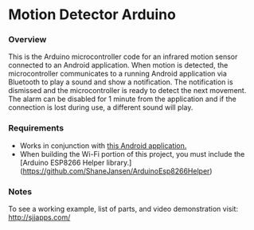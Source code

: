 # Motion Detector Arduino

### Overview

This is the Arduino microcontroller code for an infrared motion sensor connected to an Android application.
When motion is detected, the microcontroller communicates to a running Android application via Bluetooth
to play a sound and show a notification. The notification is dismissed and the microcontroller
is ready to detect the next movement. The alarm can be disabled for 1 minute from the application
and if the connection is lost during use, a different sound will play.

### Requirements

* Works in conjunction with [this Android application.](https://github.com/ShaneJansen/MotionDetectorAndroid)
* When building the Wi-Fi portion of this project, you must include the [Arduino ESP8266 Helper library.] (https://github.com/ShaneJansen/ArduinoEsp8266Helper)

### Notes

To see a working example, list of parts, and video demonstration visit: http://sjjapps.com/
